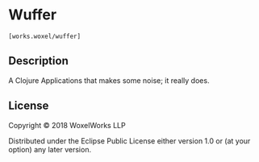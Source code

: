 # Wuffer

`[works.woxel/wuffer]`

## Description

A Clojure Applications that makes some noise; it really does. 

## License

Copyright © 2018 WoxelWorks LLP

Distributed under the Eclipse Public License either version 1.0 or (at
your option) any later version.
